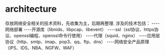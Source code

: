 # architecture
存放网络安全相关的技术资料，先收集为主，后期再整理.
涉及的技术包括：
----网络部署
----开源库（libnids、libpcap、libevent）
----ssl（ssl协议、https协议、openssl编程、openssl命令行使用）
----代理（squid、nginx）
----应用层协议（http、smtp、imap、pop3、qq、ftp、dns）
----网络安全产品原理（IPS、IDS、NBA、NGFW、WAF）

